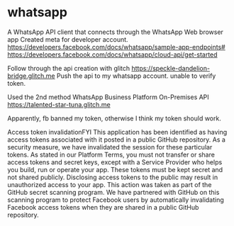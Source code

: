 # whatsapp
A WhatsApp API client that connects through the WhatsApp Web browser app
Created meta for developer account. 
https://developers.facebook.com/docs/whatsapp/sample-app-endpoints#
https://developers.facebook.com/docs/whatsapp/cloud-api/get-started

Follow through the api creation with glitch
https://speckle-dandelion-bridge.glitch.me
Push the api to my whatsapp account. 
unable to verify token.

Used the 2nd method WhatsApp Business Platform On-Premises API
https://talented-star-tuna.glitch.me

Apparently, fb banned my token, otherwise I think my token should work. 

Access token invalidationFYI
This application has been identified as having access tokens associated with it posted in a public GitHub repository. As a security measure, we have invalidated the session for these particular tokens.
As stated in our Platform Terms, you must not transfer or share access tokens and secret keys, except with a Service Provider who helps you build, run or operate your app. These tokens must be kept secret and not shared publicly. Disclosing access tokens to the public may result in unauthorized access to your app.
This action was taken as part of the GitHub secret scanning program. We have partnered with GitHub on this scanning program to protect Facebook users by automatically invalidating Facebook access tokens when they are shared in a public GitHub repository.
